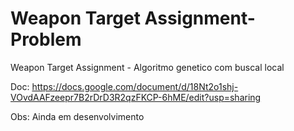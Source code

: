 # Weapon Target Assignment-Problem

Weapon Target Assignment - Algoritmo genetico com buscal local

Doc:
https://docs.google.com/document/d/18Nt2o1shj-VOvdAAFzeepr7B2rDrD3R2qzFKCP-6hME/edit?usp=sharing

Obs: Ainda em desenvolvimento
